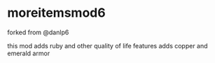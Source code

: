 # moreitemsmod6
forked from @danlp6

this mod adds ruby and other quality of life features
adds copper and emerald armor
